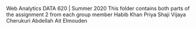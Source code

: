 Web Analytics DATA 620 | Summer 2020
This folder contains both parts of the assignment 2 from each group member
Habib Khan
Priya Shaji
Vijaya Cherukuri
Abdellah Ait Elmouden
